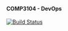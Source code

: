 #### COMP3104 - DevOps


[![Build Status](https://travis-ci.org/estebanGeorgeBrown/comp3104.svg?branch=master)](https://travis-ci.org/estebanGeorgeBrown/comp3104)
